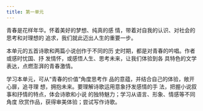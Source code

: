 ```yaml
---
title: 第一单元
---
```


青春是花样年华。怀着美好的梦想、纯真的感
情，带着对自我的认识、对社会的思考和对理想的
追求，我们就此迈出人生的重要一步。

本单元的五首诗歌和两篇小说创作于不同的历
史时期，都是对青春的吟唱。作者或感时忧国、抒
发情怀，或感悟人生、思考未来，让我们体验到各
具特色的文学表达，点燃澎湃的青春激情。

学习本单元，可从“青春的价值”角度思考作
品的意蕴，并结合自己的体验，敞开心扉，追寻理
想，拥抱未来。要理解诗歌运用意象抒发感情的手
法，把握小说叙事和抒情的特点，体会诗歌和小说
的独特魅力；学习从语言、形象、情感等不同角度
欣赏作品，获得审美体验；尝试写作诗歌。
